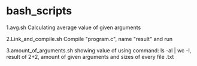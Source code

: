 # bash_scripts
1.avg.sh
Calculating average value of given arguments

2.Link_and_compile.sh
Compile "program.c", name "result" and run

3.amount_of_arguments.sh
showing value of using command: ls -al | wc -l, result of 2+2, amount of given arguments and sizes of every file .txt